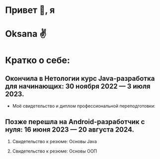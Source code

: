 # Привет 👋, я
# Oksana ✌️

# Кратко о себе:

## Окончила в Нетологии курс Java-разработка для начинающих: 30 ноября 2022 — 3 июля 2023. 
   * Моё свидетельство и диплом профессиональной переподготовки:
   
    
##    Позже перешла на Android-разработчик с нуля: 16 июня 2023 — 20 августа 2024.
 1.   Свидетельство к резюме: Основы Java

 2.   Свидетельство к резюме: Основы ООП




   